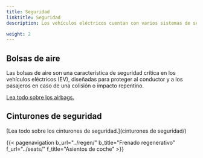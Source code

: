 ```yaml
---
title: Seguridad
linktitle: Seguridad
description: Los vehículos eléctricos cuentan con varios sistemas de seguridad para reducir el riesgo de daños en caso de accidente.

weight: 2
---
```

<!-- markdownlint-disable MD033 -->

## Bolsas de aire

Las bolsas de aire son una característica de seguridad crítica en los vehículos eléctricos (EV), diseñadas para proteger al conductor y a los pasajeros en caso de una colisión o impacto repentino.

[Lea todo sobre los airbags.](airbags/)


## Cinturones de seguridad

[Lea todo sobre los cinturones de seguridad.](cinturones de seguridad/)

{{< pagenavigation b_url="../regen/" b_title="Frenado regenerativo" f_url="../seats/" f_title="Asientos de coche" >}}
